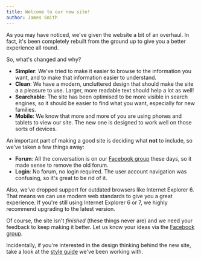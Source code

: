 ```yaml
---
title: Welcome to our new site!
author: James Smith
---
```


As you may have noticed, we've given the website a bit of an overhaul. In fact, it's
been completely rebuilt from the ground up to give you a better experience all round.

So, what's changed and why?

* **Simpler**: We've tried to make it easier to browse to the information you want,
  and to make that information easier to understand.
* **Clean**: We have a modern, uncluttered design that should make the site a
  a pleasure to use. Larger, more readable text should help a lot as well!
* **Searchable**: The site has been optimised to be more visible in search engines,
  so it should be easier to find what you want, especially for new families.
* **Mobile**: We know that more and more of you are using phones and tablets to view
  our site. The new one is designed to work well on those sorts of devices.
  
An important part of making a good site is deciding what **not** to include, so 
we've taken a few things away:

* **Forum**: All the conversation is on our [Facebook group](http://facebook.com/groups/cdcssguk)
  these days, so it made sense to remove the old forum.
* **Login**: No forum, no login required. The user account navigation was confusing, so
  it's great to be rid of it.

Also, we've dropped support for outdated browsers like Internet Explorer 6.
That means we can use modern web standards to give you a great experience. If you're
still using Internet Explorer 6 or 7, we highly recommend upgrading to the latest 
version.

Of course, the site isn't *finished* (these things never are) and we need your feedback
to keep making it better. Let us know your ideas via the [Facebook group](http://facebook.com/groups/cdcssguk).

Incidentally, if you're interested in the design thinking behind the new site, take a look at the 
[style guide](http://github.com/cdcssg/cdcssg.github.io/wiki/StyleGuide) we've been
working with.